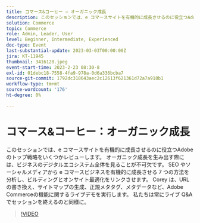 ```yaml
---
title: コマース&コーヒー — オーガニック成長
description: このセッションでは、e コマースサイトを有機的に成長させるのに役立つAdobeのトップ戦略をいくつかレビューします。 オーガニック成長を生み出す際には、ビジネスのデジタルエコシステム全体を見ることが不可欠です。 SEO やソーシャルメディアから e コマースビジネスを有機的に成長させる 7 つの方法を分析し、ビルディングとオンサイト最適化をリンクさせます。 Corey は、URL の書き換え、サイトマップの生成、正規メタタグ、メタデータなど、Adobe Commerceの機能に関するライブデモを実行します。 私たちは常にライブ Q&A でセッションを終えるのと同様に。
solution: Commerce
topic: Commerce
role: Admin, Leader, User
level: Beginner, Intermediate, Experienced
doc-type: Event
last-substantial-update: 2023-03-03T00:00:00Z
jira: KT-11945
thumbnail: 3416128.jpeg
event-start-time: 2023-2-23 08:30-8
exl-id: 01debc18-7558-4fa9-978a-0d6a336bcba7
source-git-commit: 1792dc318643aec2c12613f621361d72a7a918b1
workflow-type: tm+mt
source-wordcount: '176'
ht-degree: 0%

---
```


# コマース&amp;コーヒー：オーガニック成長

このセッションでは、e コマースサイトを有機的に成長させるのに役立つAdobeのトップ戦略をいくつかレビューします。 オーガニック成長を生み出す際には、ビジネスのデジタルエコシステム全体を見ることが不可欠です。 SEO やソーシャルメディアから e コマースビジネスを有機的に成長させる 7 つの方法を分析し、ビルディングとオンサイト最適化をリンクさせます。 Corey は、URL の書き換え、サイトマップの生成、正規メタタグ、メタデータなど、Adobe Commerceの機能に関するライブデモを実行します。 私たちは常にライブ Q&amp;A でセッションを終えるのと同様に。

>[!VIDEO](https://video.tv.adobe.com/v/3416128/?quality=12&learn=on)
